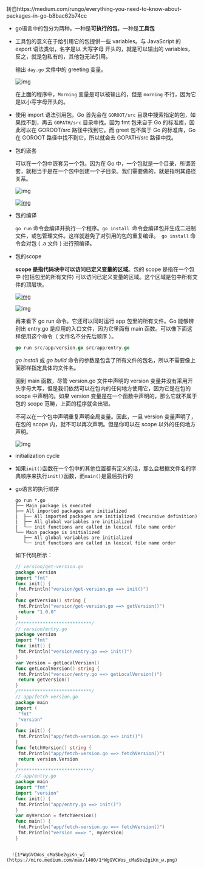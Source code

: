 转自https://medium.com/rungo/everything-you-need-to-know-about-packages-in-go-b8bac62b74cc

- go语言中的包分为两种，一种是**可执行的包**，一种是**工具包**

- 工具包的意义在于给引用它的包提供一些 variables。与 JavaScript 的 export 语法类似，名字是以 大写字母 开头的，就是可以输出的 variables，反之，就是包私有的，其他包无法引用。

  输出 `day.go` 文件中的 greeting 变量。

  ![img](https://cdn.learnku.com/uploads/images/201904/03/1/MognW6eEG5.png!large)

  在上面的程序中，`Morning` 变量是可以被输出的，但是 `morning` 不行，因为它是以小写字母开头的。

- 使用 import 语法引用包。Go 首先会在 `GOROOT/src` 目录中搜索指定的包，如果找不到，再去 `GOPATH/src` 目录中找。因为 fmt 包来自于 Go 的标准库，因此可以在 GOROOT/src 路径中找到它。而 greet 包不属于 Go 的标准库，Go 在 GOROOT 路径中找不到它，所以就会去 GOPATH/src 路径中找。

- 包的嵌套

  可以在一个包中嵌套另一个包。因为在 Go 中，一个包就是一个目录，所谓嵌套，就相当于是在一个包中创建一个子目录。我们需要做的，就是指明其路径关系。

  ![img](https://cdn.learnku.com/uploads/images/201904/03/1/fJF652AZYa.png!large)

  [![img](https://cdn.learnku.com/uploads/images/201904/03/1/Y4BNvVgYH4.png!large)
  ](https://cdn.learnku.com/uploads/images/201904/03/1/Y4BNvVgYH4.png!large)

- 包的编译

  `go run` 命令会编译并执行一个程序。`go install `命令会编译包并生成二进制文件，或包管理文件。这样就避免了对引用的包的重复编译。` go install` 命令会对包 ( .a 文件 ) 进行预编译。

- 包的scope

  **scope 是指代码块中可以访问已定义变量的区域**。包的 scope 是指在一个包中 (包括包里的所有文件) 可以访问已定义变量的区域。这个区域是包中所有文件的顶层块。

  

  [![img](https://cdn.learnku.com/uploads/images/201904/03/1/bbkQZXQmT5.png!large)](https://cdn.learnku.com/uploads/images/201904/03/1/bbkQZXQmT5.png!large)

  

  ![img](https://cdn.learnku.com/uploads/images/201904/03/1/uHsGS6lZEL.png!large)

  再来看下 go run 命令。它还可以同时运行 app 包里的所有文件。Go 能够辨别出 entry.go 是应用的入口文件，因为它里面有 main 函数。可以像下面这样使用这个命令（ 文件名不分先后顺序 ）。

  ```go
  go run src/app/version.go src/app/entry.go
  ```

  *go install* 或 *go build* 命令的参数是包含了所有文件的包名，所以不需要像上面那样指定具体的文件名。

  回到 main 函数，尽管 version.go 文件中声明的 version 变量并没有采用开头字母大写，但是我们依然可以在包内的任何地方使用它，因为它是在包的 scope 中声明的。如果 version 变量是在一个函数中声明的，那么它就不属于包的 scope 范畴，上面的程序就会出错。

  不可以在一个包中声明重复声明全局变量。因此，一旦 version 变量声明了，在包的 scope 内，就不可以再次声明。但是你可以在 scope 以外的任何地方声明。

  ![img](https://cdn.learnku.com/uploads/images/201904/03/1/rFsg5E3R0q.png!large)

- initialization cycle

- 如果`init()`函数在一个包中的其他位置都有定义的话，那么会根据文件名的字典顺序来执行`init()`函数，而`main()`是最后执行的

- go语言的执行顺序

  ```
  go run *.go
  ├── Main package is executed
  ├── All imported packages are initialized
  |  ├── All imported packages are initialized (recursive definition)
  |  ├── All global variables are initialized 
  |  └── init functions are called in lexical file name order
  └── Main package is initialized
     ├── All global variables are initialized
     └── init functions are called in lexical file name order
  ```

  如下代码所示：

  ```go
  // version/get-version.go
  package version
  import "fmt"
  func init() {
   fmt.Println("version/get-version.go ==> init()")
  }
  func getVersion() string {
   fmt.Println("version/get-version.go ==> getVersion()")
   return "1.0.0"
  }
  /***************************/
  // version/entry.go
  package version
  import "fmt"
  func init() {
   fmt.Println("version/entry.go ==> init()")
  }
  var Version = getLocalVersion()
  func getLocalVersion() string {
   fmt.Println("version/entry.go ==> getLocalVersion()")
   return getVersion()
  }
  /***************************/
  // app/fetch-version.go
  package main
  import (
   "fmt"
   "version"
  )
  func init() {
   fmt.Println("app/fetch-version.go ==> init()")
  }
  func fetchVersion() string {
   fmt.Println("app/fetch-version.go ==> fetchVersion()")
   return version.Version
  }
  /***************************/
  // app/entry.go
  package main
  import "fmt"
  import "version"
  func init() {
   fmt.Println("app/entry.go ==> init()")
  }
  var myVersion = fetchVersion()
  func main() {
   fmt.Println("app/fetch-version.go ==> fetchVersion()")
   fmt.Println("version ===> ", myVersion)
  }
```
  
  ![1*WgGVCWos_cMaSbe2giKn_w](https://miro.medium.com/max/1400/1*WgGVCWos_cMaSbe2giKn_w.png)